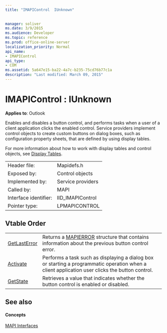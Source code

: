 ```yaml
---
title: "IMAPIControl  IUnknown"
 
 
manager: soliver
ms.date: 3/9/2015
ms.audience: Developer
ms.topic: reference
ms.prod: office-online-server
localization_priority: Normal
api_name:
- IMAPIControl
api_type:
- COM
ms.assetid: 5a647e15-ba22-4a7c-b235-75cd76b77c1a
description: "Last modified: March 09, 2015"
---
```


# IMAPIControl : IUnknown

  
  
**Applies to**: Outlook 
  
Enables and disables a button control, and performs tasks when a user of a client application clicks the enabled control. Service providers implement control objects to create custom buttons on dialog boxes, such as configuration property sheets, that are defined by using display tables. 
  
For more information about how to work with display tables and control objects, see [Display Tables](display-tables.md).
  
|||
|:-----|:-----|
|Header file:  <br/> |Mapidefs.h  <br/> |
|Exposed by:  <br/> |Control objects  <br/> |
|Implemented by:  <br/> |Service providers  <br/> |
|Called by:  <br/> |MAPI  <br/> |
|Interface identifier:  <br/> |IID_IMAPIControl  <br/> |
|Pointer type:  <br/> |LPMAPICONTROL  <br/> |
   
## Vtable Order

|||
|:-----|:-----|
|[GetLastError](imapicontrol-getlasterror.md) <br/> |Returns a [MAPIERROR](mapierror.md) structure that contains information about the previous button control error.  <br/> |
|[Activate](imapicontrol-activate.md) <br/> |Performs a task such as displaying a dialog box or starting a programmatic operation when a client application user clicks the button control.  <br/> |
|[GetState](imapicontrol-getstate.md) <br/> |Retrieves a value that indicates whether the button control is enabled or disabled.  <br/> |
   
## See also

#### Concepts

[MAPI Interfaces](mapi-interfaces.md)

